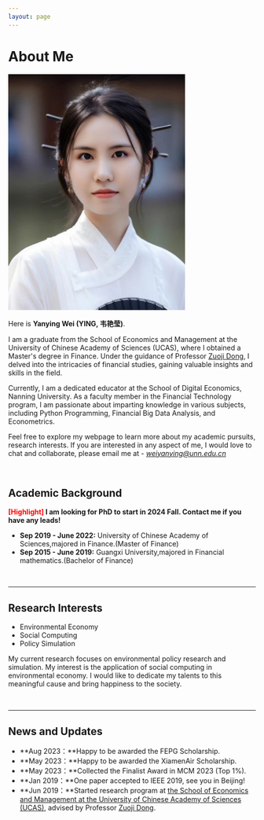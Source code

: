 ```yaml
---
layout: page
---
```


# About Me

<img src="https://github.com/YanyingWei1997/YanyingWei1997.github.io/blob/main/images/yanyingwei2.jpg?raw=true" class="floatpic" width="360" height="480">


Here is **Yanying Wei (YING, 韦艳莹)**.


I am a graduate from the School of Economics and Management at the University of Chinese Academy of Sciences (UCAS), where I obtained a Master's degree in Finance. Under the guidance of Professor [Zuoji Dong](https://people.ucas.ac.cn/~0058995), I delved into the intricacies of financial studies, gaining valuable insights and skills in the field.

Currently, I am a dedicated educator at the School of Digital Economics, Nanning University. As a faculty member in the Financial Technology program, I am passionate about imparting knowledge in various subjects, including Python Programming, Financial Big Data Analysis, and Econometrics. 


Feel free to explore my webpage to learn more about my academic pursuits, research interests. If you are interested in any aspect of me, I would love to chat and collaborate, please email me at - *weiyanying@unn.edu.cn*

<br>

## Academic Background

**<font color='red'>[Highlight]</font> I am looking for PhD to start in 2024 Fall. Contact me if you have any leads!**

- **Sep 2019 - June 2022:** University of Chinese Academy of Sciences,majored in Finance.(Master of Finance)
- **Sep 2015 - June 2019:** Guangxi University,majored in Financial mathematics.(Bachelor of Finance)


<br>

---

## Research Interests

- Environmental Economy
- Social Computing
- Policy Simulation

My current research focuses on environmental policy research and simulation. My interest is the application of social computing in environmental economy. I would like to dedicate my talents to this meaningful cause and bring happiness to the society.

<br>

---

## News and Updates

- **Aug 2023：**Happy to be awarded the FEPG Scholarship.
- **May 2023：**Happy to be awarded the XiamenAir Scholarship.
- **May 2023：**Collected the Finalist Award in MCM 2023 (Top 1%).
- **Jan 2019：**One paper accepted to IEEE 2019, see you in Beijing!
- **Jun 2019：**Started research program at [the School of Economics and Management at the University of Chinese Academy of Sciences (UCAS)](https://sem.ucas.ac.cn/), advised by Professor [Zuoji Dong](https://people.ucas.ac.cn/~0058995).

<br>

